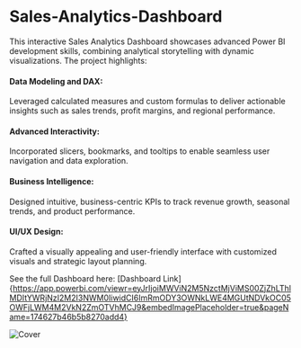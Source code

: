 # Sales-Analytics-Dashboard

This interactive Sales Analytics Dashboard showcases advanced Power BI development skills, combining analytical storytelling with dynamic visualizations. The project highlights:

#### Data Modeling and DAX: 
Leveraged calculated measures and custom formulas to deliver actionable insights such as sales trends, profit margins, and regional performance.

#### Advanced Interactivity: 
Incorporated slicers, bookmarks, and tooltips to enable seamless user navigation and data exploration.

#### Business Intelligence: 
Designed intuitive, business-centric KPIs to track revenue growth, seasonal trends, and product performance.

#### UI/UX Design: 
Crafted a visually appealing and user-friendly interface with customized visuals and strategic layout planning.

See the full Dashboard here: [Dashboard Link]
{https://app.powerbi.com/viewr=eyJrIjoiMWViN2M5NzctMjViMS00ZjZhLThlMDItYWRjNzI2M2I3NWM0IiwidCI6ImRmODY3OWNkLWE4MGUtNDVkOC05OWFjLWM4M2VkN2ZmOTVhMCJ9&embedImagePlaceholder=true&pageName=174627b46b5b8270add4}


![Cover ](https://github.com/user-attachments/assets/4bf5c299-57ce-4272-9b0e-87afdc4fb5eb)

